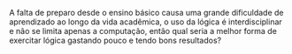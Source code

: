 <p>
A falta de preparo desde o ensino básico causa uma grande dificuldade de aprendizado ao longo da vida acadêmica, o uso da lógica é interdisciplinar e não se limita apenas a computação, então qual seria a melhor forma de exercitar lógica gastando pouco e tendo bons resultados?
</p>